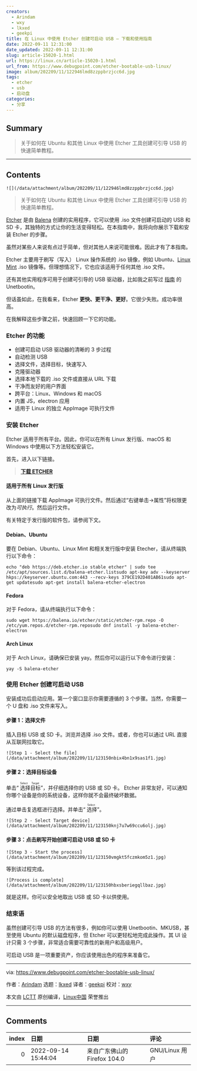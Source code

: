```yaml
---
creators:
  - Arindam
  - wxy
  - lkxed
  - geekpi
title: 在 Linux 中使用 Etcher 创建可启动 USB – 下载和使用指南
date: 2022-09-11 12:31:00
date_updated: 2022-09-11 12:31:00
slug: article-15020-1.html
url: https://linux.cn/article-15020-1.html
url_from: https://www.debugpoint.com/etcher-bootable-usb-linux/
image: album/202209/11/122946lmd8zzppbrzjcc6d.jpg
tags:
  - etcher
  - usb
  - 启动盘
categories:
  - 分享
---
```


## Summary

> 关于如何在 Ubuntu 和其他 Linux 中使用 Etcher 工具创建可引导 USB 的快速简单教程。

***

<!-- more -->

## Contents

`![](/data/attachment/album/202209/11/122946lmd8zzppbrzjcc6d.jpg)`

> 
> 关于如何在 Ubuntu 和其他 Linux 中使用 Etcher 工具创建可引导 USB 的快速简单教程。
> 
> 
> 

[Etcher](https://www.balena.io/etcher/) 是由 [Balena](https://www.balena.io/) 创建的实用程序，它可以使用 .iso 文件创建可启动的 USB 和 SD 卡，其独特的方式让你的生活变得轻松。在本指南中，我将向你展示下载和安装 Etcher 的步骤。

虽然对某些人来说有点过于简单，但对其他人来说可能很难。因此才有了本指南。

Etcher 主要用于刷写（写入） Linux 操作系统的 .iso 镜像，例如 Ubuntu、[Linux Mint](https://www.debugpoint.com/linux-mint/) .iso 镜像等。但理想情况下，它也应该适用于任何其他 .iso 文件。

还有其他实用程序可用于创建可引导的 USB 驱动器，比如我之前写过 [指南](https://www.debugpoint.com/2015/05/how-to-create-a-bootable-usb-drive-in-ubuntu/) 的 Unetbootin。

但话虽如此，在我看来，Etcher **更快、更干净、更好**。它很少失败。成功率很高。

在我解释这些步骤之前，快速回顾一下它的功能。

### Etcher 的功能

* 创建可启动 USB 驱动器的清晰的 3 步过程
* 自动检测 USB
* 选择文件，选择目标，快速写入
* 克隆驱动器
* 选择本地下载的 .iso 文件或直接从 URL 下载
* 干净而友好的用户界面
* 跨平台：Linux、Windows 和 macOS
* 内置 JS，electron 应用
* 适用于 Linux 的独立 AppImage 可执行文件

### 安装 Etcher

Etcher 适用于所有平台。因此，你可以在所有 Linux 发行版、macOS 和 Windows 中使用以下方法轻松安装它。

首先，进入以下链接。

> 
> **[下载 ETCHER](https://github.com/balena-io/etcher/releases)**
> 
> 
> 

#### 适用于所有 Linux 发行版

从上面的链接下载 AppImage 可执行文件。然后通过“右键单击->属性”将权限更改为*可执行*。然后运行文件。

有关特定于发行版的软件包，请参阅下文。

#### Debian、Ubuntu

要在 Debian、Ubuntu、Linux Mint 和相关发行版中安装 Etecher，请从终端执行以下命令：

```shell
echo "deb https://deb.etcher.io stable etcher" | sudo tee /etc/apt/sources.list.d/balena-etcher.listsudo apt-key adv --keyserver hkps://keyserver.ubuntu.com:443 --recv-keys 379CE192D401AB61sudo apt-get updatesudo apt-get install balena-etcher-electron
```

#### Fedora

对于 Fedora，请从终端执行以下命令：

```shell
sudo wget https://balena.io/etcher/static/etcher-rpm.repo -O /etc/yum.repos.d/etcher-rpm.reposudo dnf install -y balena-etcher-electron
```

#### Arch Linux

对于 Arch Linux，请确保已安装 yay。然后你可以运行以下命令进行安装：

```shell
yay -S balena-etcher
```

### 使用 Etcher 创建可启动 USB

安装成功后启动应用。第一个窗口显示你需要遵循的 3 个步骤。当然，你需要一个 U 盘和 .iso 文件来写入。

#### 步骤 1：选择文件

插入目标 USB 或 SD 卡。浏览并选择 .iso 文件。或者，你也可以通过 URL 直接从互联网拉取它。

`![Step 1 - Select the file](/data/attachment/album/202209/11/123150nbix4bn1x9sas1f1.jpg)`

#### 步骤 2：选择目标设备

单击“<ruby> 选择目标 <rt>  Select Target </rt></ruby>”，并仔细选择你的 USB 或 SD 卡。 Etcher 非常友好，可以通知你哪个设备是你的系统设备，这样你就不会最终破坏数据。

通过单击复选框进行选择。并单击“<ruby> 选择 <rt>  Select </rt></ruby>”。

`![Step 2 - Select Target device](/data/attachment/album/202209/11/123150knj7u7w69ccu6olj.jpg)`

#### 步骤 3：点击刷写开始创建可启动 USB 或 SD 卡

`![Step 3 - Start the process](/data/attachment/album/202209/11/123150vmgkt5fczmkom5z1.jpg)`

等到该过程完成。

`![Process is complete](/data/attachment/album/202209/11/123150hbxsberiegqllbaz.jpg)`

就是这样。你可以安全地取出 USB 或 SD 卡以供使用。

### 结束语

虽然创建可引导 USB 的方法有很多，例如你可以使用 Unetbootin、MKUSB，甚至使用 Ubuntu 的默认磁盘程序，但 Etcher 可以更轻松地完成此操作。其 UI 设计只需 3 个步骤，非常适合需要可靠性的新用户和高级用户。

可启动 USB 是一项重要资产，你应该使用出色的程序来准备它。

---

via: <https://www.debugpoint.com/etcher-bootable-usb-linux/>

作者：[Arindam](https://www.debugpoint.com/author/admin1/) 选题：[lkxed](https://github.com/lkxed) 译者：[geekpi](https://github.com/geekpi) 校对：[wxy](https://github.com/wxy)

本文由 [LCTT](https://github.com/LCTT/TranslateProject) 原创编译，[Linux中国](https://linux.cn/) 荣誉推出

***

## Comments

|   index | 日期                | 日期                                        | 评论                     |
|--------:|:--------------------|:--------------------------------------------|:-------------------------|
|       0 | 2022-09-14 15:44:04 | 来自广东佛山的 Firefox 104.0|GNU/Linux 用户 | 现在不是用ventoy更好吗？ |
